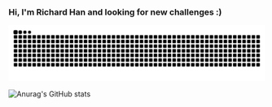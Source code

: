 ### Hi, I'm Richard Han and looking for new challenges :)

![snake gif](https://github.com/abstract-threadpool/abstract-threadpool/blob/output/fire.svg)

![Anurag's GitHub stats](https://github-readme-stats.vercel.app/api?username=abstract-threadpool&show_icons=true&theme=chartreuse-dark)

